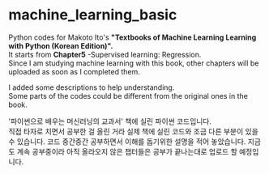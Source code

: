# machine_learning_basic
Python codes for Makoto Ito's **"Textbooks of Machine Learning Learning with Python (Korean Edition)".**  
It starts from **Chapter5** -Supervised learning: Regression.  
Since I am studying machine learning with this book, other chapters will be uploaded as soon as I completed them.  

I added some descriptions to help understanding.  
Some parts of the codes could be different from the original ones in the book.   


'파이썬으로 배우는 머신러닝의 교과서' 책에 실린 파이썬 코드입니다.  
직접 타자로 치면서 공부한 걸 올린 거라 실제 책에 실린 코드와 조금 다른 부분이 있을 수 있습니다.
코드 중간중간 공부하면서 이해를 돕기위한 설명을 적어 놓았습니다.
지금도 계속 공부중이라 아직 올라오지 않은 챕터들은 공부가 끝나는대로 업로드 할 예정입니다. 
